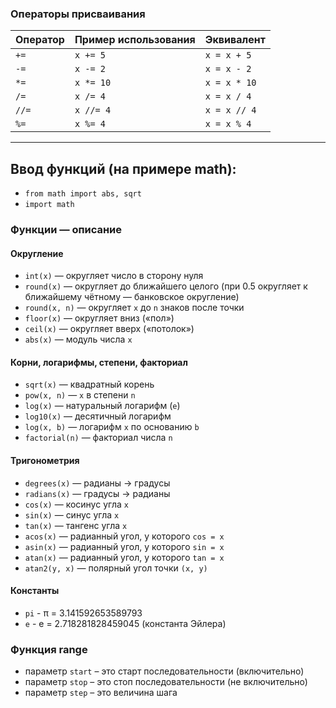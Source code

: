 ### Операторы присваивания

| Оператор | Пример использования | Эквивалент |
|----------|----------------------|------------|
| `+=`     | `x += 5`             | `x = x + 5` |
| `-=`     | `x -= 2`             | `x = x - 2` |
| `*=`     | `x *= 10`            | `x = x * 10` |
| `/=`     | `x /= 4`             | `x = x / 4` |
| `//=`    | `x //= 4`            | `x = x // 4` |
| `%=`     | `x %= 4`             | `x = x % 4` |

---
## Ввод функций (на примере math):
- `from math import abs, sqrt`
- `import math`
  
### Функции — описание
  
#### **Округление**
- `int(x)` — округляет число в сторону нуля  
- `round(x)` — округляет до ближайшего целого (при 0.5 округляет к ближайшему чётному — банковское округление)  
- `round(x, n)` — округляет `x` до `n` знаков после точки  
- `floor(x)` — округляет вниз («пол»)  
- `ceil(x)` — округляет вверх («потолок»)  
- `abs(x)` — модуль числа `x`  

#### **Корни, логарифмы, степени, факториал**
- `sqrt(x)` — квадратный корень  
- `pow(x, n)` — `x` в степени `n`  
- `log(x)` — натуральный логарифм (`e`)  
- `log10(x)` — десятичный логарифм  
- `log(x, b)` — логарифм `x` по основанию `b`  
- `factorial(n)` — факториал числа `n`  

#### **Тригонометрия**
- `degrees(x)` — радианы → градусы  
- `radians(x)` — градусы → радианы  
- `cos(x)` — косинус угла `x`  
- `sin(x)` — синус угла `x`  
- `tan(x)` — тангенс угла `x`  
- `acos(x)` — радианный угол, у которого `cos = x`  
- `asin(x)` — радианный угол, у которого `sin = x`  
- `atan(x)` — радианный угол, у которого `tan = x`  
- `atan2(y, x)` — полярный угол точки `(x, y)`

#### **Константы**
- `pi` - π = 3.141592653589793
- `e`	- e = 2.718281828459045 (константа Эйлера)

### **Функция range**
- параметр `start` – это старт последовательности (включительно)
- параметр `stop` – это стоп последовательности (не включительно)
- параметр `step` – это величина шага
